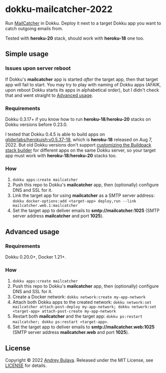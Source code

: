 # dokku-mailcatcher-2022

Run [MailCatcher](https://mailcatcher.me/) in Dokku. Deploy it next to a target Dokku app you want to catch outgoing emails from.

Tested with **heroku-20** stack, should work with **heroku-18** one too.

## Simple usage

### Issues upon server reboot
If Dokku's **mailcatcher** app is started *after* the target app, then that target app will fail to start. You may try to play with naming of Dokku apps (AFAIK, upon reboot Dokku starts its apps in alphabetical order), but I didn't check that and went straight to [Advanced usage](#advanced-usage).

### Requirements
Dokku 0.3.17+ if you know how to run **heroku-18**/**heroku-20** stacks on Dokku versions before 0.23.0.

I tested that Dokku 0.4.5 is able to build apps on [gliderlabs/herokuish:v0.5.37-18](https://hub.docker.com/layers/gliderlabs/herokuish/v0.5.37-18/images/sha256-2ed054ebe5c58535d6434cfe483d3f38ca467ad2f682fcedb314baaf7908b0c7?context=explore), which is **heroku-18** released on Aug 7, 2022. But old Dokku versions don't support [customizing the Buildpack stack builder](https://dokku.com/docs/deployment/builders/herokuish-buildpacks/#customizing-the-buildpack-stack-builder) for different apps on the same Dokku server, so your target app must work with **heroku-18**/**heroku-20** stacks too.

### How
1. `dokku apps:create mailcatcher`
2. Push this repo to Dokku's **mailcatcher** app, then (optionally) configure DNS and SSL for it.
3. Link the target app for using **mailcatcher** as a SMTP server address: `dokku docker-options:add <target-app> deploy,run --link mailcatcher.web.1:mailcatcher`
4. Set the target app to deliver emails to **smtp://mailcatcher:1025** (SMTP server address **mailcatcher** and port **1025**).

## Advanced usage

### Requirements
Dokku 0.20.0+, Docker 1.21+.

### How
1. `dokku apps:create mailcatcher`
2. Push this repo to Dokku's **mailcatcher** app, then (optionally) configure DNS and SSL for it.
3. Create a Docker network: `dokku network:create my-app-network`
4. Attach both Dokku apps to the created network: `dokku network:set mailcatcher attach-post-deploy my-app-network; dokku network:set <target-app> attach-post-create my-app-network`
5. Restart both **mailcatcher** and the target app: `dokku ps:restart mailcatcher; dokku ps:restart <target-app>`.
6. Set the target app to deliver emails to **smtp://mailcatcher.web:1025** (SMTP server address **mailcatcher.web** and port **1025**).

## License
Copyright © 2022 [Andrey Bulava](https://github.com/abulava). Released under the MIT License, see [LICENSE][license] for details.

  [license]: https://github.com/abulava/dokku-mailcatcher-2022/blob/master/LICENSE
